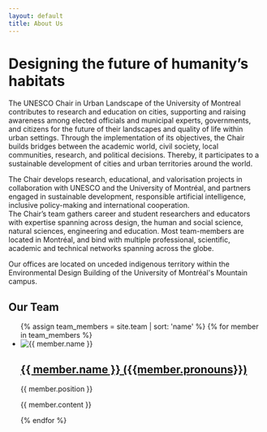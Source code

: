 ```yaml
---
layout: default
title: About Us
---
```


# Designing the future of humanity’s habitats
 
The UNESCO Chair in Urban Landscape of the University of Montreal contributes to research and education on cities, supporting and raising awareness among elected officials and municipal experts, governments, and citizens for the future of their landscapes and quality of life within urban settings. Through the implementation of its objectives, the Chair builds bridges between the academic world, civil society, local communities, research, and political decisions. Thereby, it participates to a sustainable development of cities and urban territories around the world.

The Chair develops research, educational, and valorisation projects in collaboration with UNESCO and the University of Montréal, and partners engaged in sustainable development, responsible artificial intelligence, inclusive policy-making and international cooperation.   
The Chair’s team gathers career and student researchers and educators with expertise spanning across design, the human and social science, natural sciences, engineering and education. Most team-members are located in Montréal, and bind with multiple professional, scientific, academic and technical networks spanning across the globe.

Our offices are located on unceded indigenous territory within the Environmental Design Building of the University of Montréal's Mountain campus.

## Our Team

<ul>
<div class="archive">
  {% assign team_members = site.team | sort: 'name' %}
  {% for member in team_members %}
    <li>
      <img src="{{ member.portrait }}" alt="{{ member.name }}" class="team-photo">
      <h2><a href="{{ member.url }}">{{ member.name }} ({{member.pronouns}})</a></h2>
      <p>{{ member.position }}</p>
      <p>{{ member.content }}</p>
    </li>
  {% endfor %}
</div>
</ul>




































